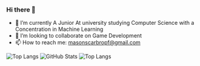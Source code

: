 ### Hi there 👋

<!--
**MasonScarbro/MasonScarbro** is a ✨ _special_ ✨ repository because its `README.md` (this file) appears on your GitHub profile.

Here are some ideas to get you started:
-->
- 🌱 I’m currently A Junior At university studying Computer Science with a Concentration in Machine Learning
- 👯 I’m looking to collaborate on Game Development
- 📫 How to reach me: masonscarbropf@gmail.com

![Top Langs](https://github-readme-stats.vercel.app/api/top-langs/?username=MasonScarbro&&theme=dracula&langs_count=8&hide=html) 
![GitHub Stats](https://github-readme-stats.vercel.app/api?username=MasonScarbro&&theme=dracula)
![Top Langs](https://github-readme-stats.vercel.app/api/top-langs/?username=MasonScarbro&layout=donut-vertical&bg_color=45,#53599A,#068D9D&langs_count=8&hide=html)
